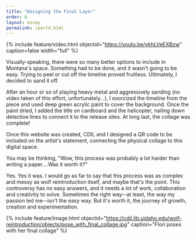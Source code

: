 ```yaml
---
title: "Designing the Final Layer"
order: 6
layout: essay
permalink: /part4.html
---
```


{% include feature/video.html objectid="https://youtu.be/ykhLVeEXBzw" caption=false width="full" %}

Visually-speaking, there were so many better options to include in Montana's space. Something had to be done, and it wasn't going to be easy. Trying to peel or cut off the timeline proved fruitless. Ultimately, I decided to sand it off.

After an hour or so of playing heavy metal and aggressively sanding (no video taken of this effort, unfortunately...), I exorcized the timeline from the piece and used deep green acrylic paint to cover the background. Once the paint dried, I added the title on cardboard and the helicopter, nailing down detective lines to connect it to the release sites. At long last, the collage was complete!

Once this website was created, CDIL and I designed a QR code to be included on the artist's statement, connecting the physical collage to this digital space.

You may be thinking, "Wow, this process was probably a lot harder than writing a paper....Was it worth it?"

Yes. Yes it was. I would go as far to say that this process was as complex and messy as wolf reintroduction itself, and maybe that's the point. This controversy has no easy answers, and it needs a lot of work, collaboration and creativity to solve. Sometimes the right way--at least, the way my passion led me--isn't the easy way. But it's worth it, the journey of growth, creation and experimentation.

{% include feature/image.html objectid="https://cdil.lib.uidaho.edu/wolf-reintroduction/objects/pose_with_final_collage.jpg" caption="Flori poses with her final collage" %}